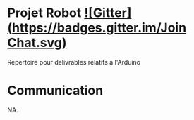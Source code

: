 # Projet Robot [![Gitter](https://badges.gitter.im/Join Chat.svg)](https://gitter.im/ascii-nantes/ProjetRobot?utm_source=share-link&utm_medium=link&utm_campaign=share-link)
Repertoire pour delivrables relatifs a l'Arduino

# Communication
NA.